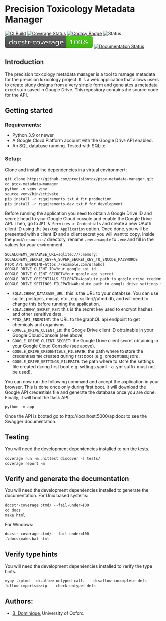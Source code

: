 # Precision Toxicology Metadata Manager

[![CI Build](https://github.com/precisiontox/ptox-metadata-manager/actions/workflows/build.yml/badge.svg)](https://github.com/precisiontox/ptox-metadata-manager/actions/workflows/build.yml)
[![Coverage Status](https://coveralls.io/repos/github/precisiontox/ptox-metadata-manager/badge.svg?branch=terazus-badges)](https://coveralls.io/github/precisiontox/ptox-metadata-manager?branch=terazus-badges)
[![Codacy Badge](https://app.codacy.com/project/badge/Grade/1503dc8bf33c40bbb474ec328ba90219)](https://www.codacy.com/gh/precisiontox/ptox-metadata-manager/dashboard?utm_source=github.com&amp;utm_medium=referral&amp;utm_content=precisiontox/ptox-metadata-manager&amp;utm_campaign=Badge_Grade)
![Status](https://camo.githubusercontent.com/d101bf45a713753a714d0cd41b86cd92fbcda60c63f32f48c611e63b5df2e656/68747470733a2f2f696d672e736869656c64732e696f2f62616467652f7374617475732d616c7068612d6f72616e6765)
![Documentation Coverage](./docs_badge.svg)
[![Documentation Status](https://readthedocs.org/projects/pretox-metadata-manager/badge/?version=latest)](https://pretox-metadata-manager.readthedocs.io/en/latest/?badge=latest)


## Introduction
The precision toxicology metadata manager is a tool to manage metadata for the precision toxicology project. 
It is a web application that allows users to create study designs from a very simple form and generates a metadata
excel stub saved in Google Drive. This repository contains the source code for the API.


## Getting started
### Requirements:
-  Python 3.9 or newer
-  A Google Cloud Platform account with the Google Drive API enabled.
-  An SQL database running. Tested with SQLite.

### Setup:
Clone and install the dependencies in a virtual environment:
```shell
git clone https://github.com/precisiontox/ptox-metadata-manager.git
cd ptox-metadata-manager
python -m venv venv
source venv/bin/activate
pip install -r requirements.txt # for production
pip install -r requirements-dev.txt # for development
```

Before running the application you need to obtain a Google Drive ID and secret: head to your Google Cloud console and 
enable the Google Drive API. Then, go to `API & Services > Credentials` and create a new OAuth client ID using the 
`Desktop Application` option. Once done, you will be presented with a client ID and a client secret you will want to
copy.
Inside the `ptmd/resources/` directory, rename `.env.example` to `.env` and fill in the values for your environment.
```text
SQLALCHEMY_DATABASE_URL=sqlite:///:memory:
SQLALCHEMY_SECRET_KEY=A_SUPER_SECRET_KEY_TO_ENCODE_PASSWORDS
PTOX_API_ENDPOINT=https://example.com/graphql
GOOGLE_DRIVE_CLIENT_ID=Your_google_api_id
GOOGLE_DRIVE_CLIENT_SECRET=Your_google_api_secret
GOOGLE_DRIVE_CREDENTIALS_FILEPATH=Absolute_path_to_google_drive_credentials_file
GOOGLE_DRIVE_SETTINGS_FILEPATH=Absolute_path_to_google_drive_settings_file
```
- `SQLALCHEMY_DATABASE_URL`: this is the URL to your database. You can use sqlite, postgres, mysql, etc., e.g.
  sqlite:///ptmd.db, and will need to change this before running the application.
- `SQLALCHEMY_SECRET_KEY`: this is the secret key used to encrypt hashes and other sensitive data.
- `PTOX_API_ENDPOINT`: the URL to the graphQL api endpoint to get chemicals and organisms.
- `GOOGLE_DRIVE_CLIENT_ID`: the Google Drive client ID obtainable in your Google Cloud Console (see above).
- `GOOGLE_DRIVE_CLIENT_SECRET`: the Google Drive client secret obtaining in your Google Cloud Console (see above).
- `GOOGLE_DRIVE_CREDENTIALS_FILEPATH`: the path where to store the credentials file created during first boot 
  (e.g. credentials.json).
- `GOOGLE_DRIVE_SETTINGS_FILEPATH`: the path where to store the settings file created during first boot 
  e.g. settings.yaml - a .yml suffix must not be used).

You can now run the following command and accept the application in your browser. This is done once only during first boot.
It will download the Google API credentials file and generate the database once you are done.
Finally, it will boot the flask API.
```shell
python -m app
```

Once the API is booted go to http://localhost:5000/apidocs to see the Swagger documentation.

## Testing
You will need the development dependencies installed to run the tests.
```shell
coverage run -m unittest discover -s tests/
coverage report -m
```


## Verify and generate the documentation
You will need the development dependencies installed to generate the documentation.
For Unix based systems:
```shell
docstr-coverage ptmd/ --fail-under=100
cd docs
make html
```

For Windows:
```shell
docstr-coverage ptmd/ --fail-under=100
.\docs\make.bat html
```


## Verify type hints
You will need the development dependencies installed to verify the type hints.
```shell
mypy .\ptmd --disallow-untyped-calls  --disallow-incomplete-defs --follow-imports=skip  --check-untyped-defs
```


## Authors:
-  [B. Dominique](https://github.com/terazus), University of Oxford.
